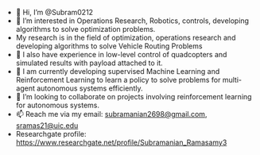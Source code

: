 - 👋 Hi, I’m @Subram0212
- 👀 I’m interested in Operations Research, Robotics, controls, developing algorithms to solve optimization problems.
- My research is in the field of optimization, operations research and developing algorithms to solve Vehicle Routing Problems
- 🌱 I also have experience in low-level control of quadcopters and simulated results with payload attached to it. 
- 🌱 I am currently developing supervised Machine Learning and Reinforcement Learning to learn a policy to solve problems for multi-agent autonomous systems efficiently.
- 💞️ I’m looking to collaborate on projects involving reinforcement learning for autonomous systems.
- 📫 Reach me via my email: subramanian2698@gmail.com, sramas21@uic.edu
- Researchgate profile: https://www.researchgate.net/profile/Subramanian_Ramasamy3

<!---
Subram0212/Subram0212 is a ✨ special ✨ repository because its `README.md` (this file) appears on your GitHub profile.
You can click the Preview link to take a look at your changes.
--->
